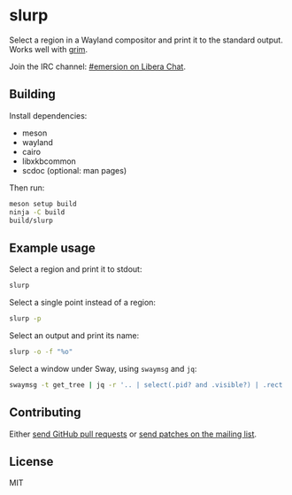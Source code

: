 # slurp

Select a region in a Wayland compositor and print it to the standard output.
Works well with [grim](https://github.com/emersion/grim).

Join the IRC channel: [#emersion on Libera Chat][IRC].

## Building

Install dependencies:

* meson
* wayland
* cairo
* libxkbcommon
* scdoc (optional: man pages)

Then run:

```sh
meson setup build
ninja -C build
build/slurp
```

## Example usage

Select a region and print it to stdout:

```sh
slurp
```

Select a single point instead of a region:

```sh
slurp -p
```

Select an output and print its name:

```sh
slurp -o -f "%o"
```

Select a window under Sway, using `swaymsg` and `jq`:

```sh
swaymsg -t get_tree | jq -r '.. | select(.pid? and .visible?) | .rect | "\(.x),\(.y) \(.width)x\(.height)"' | slurp
```

## Contributing

Either [send GitHub pull requests][GitHub] or [send patches on the mailing list][ML].

## License

MIT

[IRC]: https://web.libera.chat/gamja/#emersion
[GitHub]: https://github.com/emersion/slurp
[ML]: https://lists.sr.ht/%7Eemersion/public-inbox
